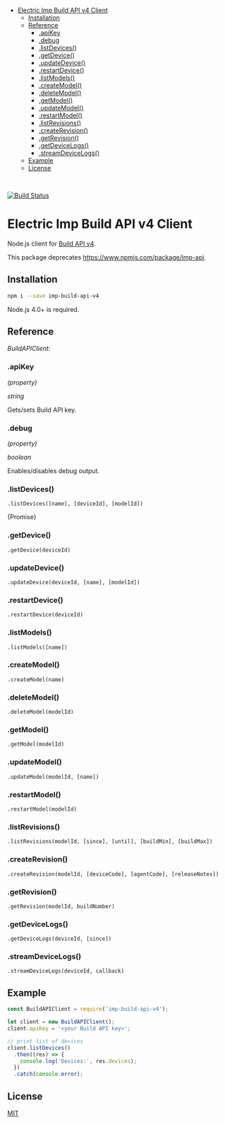 <!-- START doctoc generated TOC please keep comment here to allow auto update -->
<!-- DON'T EDIT THIS SECTION, INSTEAD RE-RUN doctoc TO UPDATE -->


- [Electric Imp Build API v4 Client](#electric-imp-build-api-v4-client)
  - [Installation](#installation)
  - [Reference](#reference)
    - [.apiKey](#apikey)
    - [.debug](#debug)
    - [.listDevices()](#listdevices)
    - [.getDevice()](#getdevice)
    - [.updateDevice()](#updatedevice)
    - [.restartDevice()](#restartdevice)
    - [.listModels()](#listmodels)
    - [.createModel()](#createmodel)
    - [.deleteModel()](#deletemodel)
    - [.getModel()](#getmodel)
    - [.updateModel()](#updatemodel)
    - [.restartModel()](#restartmodel)
    - [.listRevisions()](#listrevisions)
    - [.createRevision()](#createrevision)
    - [.getRevision()](#getrevision)
    - [.getDeviceLogs()](#getdevicelogs)
    - [.streamDeviceLogs()](#streamdevicelogs)
  - [Example](#example)
  - [License](#license)

<!-- END doctoc generated TOC please keep comment here to allow auto update -->

<br />

[![Build Status](https://travis-ci.org/electricimp/imp-build-api-v4.svg?branch=master)](https://travis-ci.org/electricimp/imp-build-api-v4)

# Electric Imp Build API v4 Client

Node.js client for [Build API v4](https://electricimp.com/docs/buildapi/).

This package deprecates https://www.npmjs.com/package/imp-api.

## Installation

```bash
npm i --save imp-build-api-v4
```

Node.js 4.0+ is required.

## Reference

_BuildAPIClient_:

### .apiKey

_(property)_

_string_

Gets/sets Build API key.

### .debug

_(property)_

_boolean_

Enables/disables debug output.

### .listDevices()

`.listDevices([name], [deviceId], [modelId])`

{Promise}

### .getDevice()

`.getDevice(deviceId)`

### .updateDevice()

`.updateDevice(deviceId, [name], [modelId])`

### .restartDevice()

`.restartDevice(deviceId)`

### .listModels()

`.listModels([name])`

### .createModel()

`.createModel(name)`

### .deleteModel()

`.deleteModel(modelId)`

### .getModel()

`.getModel(modelId)`

### .updateModel()

`.updateModel(modelId, [name])`

### .restartModel()

`.restartModel(modelId)`

### .listRevisions()

`.listRevisions(modelId, [since], [until], [buildMin], [buildMax])`

### .createRevision()

`.createRevision(modelId, [deviceCode], [agentCode], [releaseNotes])`

### .getRevision()

`.getRevision(modelId, buildNumber)`

### .getDeviceLogs()

`.getDeviceLogs(deviceId, [since])`

### .streamDeviceLogs()

`.streamDeviceLogs(deviceId, callback)`

## Example

```js
const BuildAPIClient = require('imp-build-api-v4');

let client = new BuildAPIClient();
client.apiKey = '<your Build API key>';

// print list of devices
client.listDevices()
  .then((res) => {
    console.log('Devices:', res.devices);
  })
  .catch(console.error);
```

## License

[MIT](./LICENSE)
